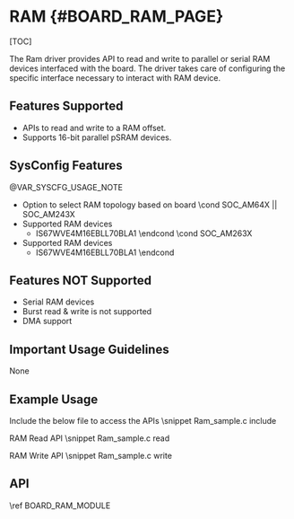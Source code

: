 # RAM {#BOARD_RAM_PAGE}

[TOC]

The Ram driver provides API to read and write to parallel or serial RAM devices interfaced with the board.
The driver takes care of configuring the specific interface necessary to interact with RAM device.

## Features Supported

- APIs to read and write to a RAM offset.
- Supports 16-bit parallel pSRAM devices.

## SysConfig Features

@VAR_SYSCFG_USAGE_NOTE

- Option to select RAM topology based on board
\cond SOC_AM64X || SOC_AM243X
- Supported RAM devices
    - IS67WVE4M16EBLL70BLA1
\endcond
\cond SOC_AM263X
- Supported RAM devices
    - IS67WVE4M16EBLL70BLA1
\endcond

## Features NOT Supported

- Serial RAM devices
- Burst read & write is not supported
- DMA support

## Important Usage Guidelines

None

## Example Usage

Include the below file to access the APIs
\snippet Ram_sample.c include

RAM Read API
\snippet Ram_sample.c read

RAM Write API
\snippet Ram_sample.c write


## API

\ref BOARD_RAM_MODULE